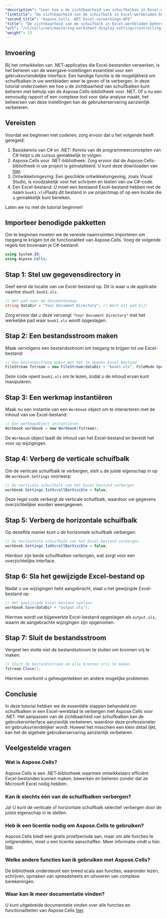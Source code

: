 ```yaml
---
"description": "Leer hoe u de zichtbaarheid van schuifbalken in Excel-werkbladen effectief kunt beheren met de Aspose.Cells-bibliotheek voor .NET. Deze uitgebreide tutorial leidt u door de stappen om verticale en horizontale schuifbalken te verbergen."
"linktitle": "De zichtbaarheid van de schuifbalk in Excel-werkbladen beheren"
"second_title": "Aspose.Cells .NET Excel-verwerkings-API"
"title": "De zichtbaarheid van de schuifbalk in Excel-werkbladen beheren"
"url": "/nl/cells/net/mastering-worksheet-display-settings/controlling-scroll-bar-visibility/"
"weight": 13
---
```


## Invoering

Bij het ontwikkelen van .NET-applicaties die Excel-bestanden verwerken, is het beheren van de weergave-instellingen essentieel voor een gebruiksvriendelijke interface. Een handige functie is de mogelijkheid om schuifbalken in uw werkbladen weer te geven of te verbergen. In deze tutorial onderzoeken we hoe u de zichtbaarheid van schuifbalken kunt beheren met behulp van de Aspose.Cells-bibliotheek voor .NET. Of u nu een eenvoudig rapport of een complexe tool voor data-analyse maakt, het beheersen van deze instellingen kan de gebruikerservaring aanzienlijk verbeteren.

## Vereisten

Voordat we beginnen met coderen, zorg ervoor dat u het volgende heeft geregeld:

1. Basiskennis van C# en .NET: Kennis van de programmeerconcepten van C# helpt u de cursus gemakkelijk te volgen.
2. Aspose.Cells voor .NET-bibliotheek: Zorg ervoor dat de Aspose.Cells-bibliotheek in uw project is geïnstalleerd. U kunt deze downloaden van [hier](https://releases.aspose.com/cells/net/).
3. Ontwikkelomgeving: Een geschikte ontwikkelomgeving, zoals Visual Studio, is noodzakelijk voor het schrijven en testen van uw C#-code.
4. Een Excel-bestand: U moet een bestaand Excel-bestand hebben met de naam `book1.xls`Plaats dit bestand in uw projectmap of op een locatie die u gemakkelijk kunt bereiken.

Laten we nu met de tutorial beginnen!

## Importeer benodigde pakketten

Om te beginnen moeten we de vereiste naamruimten importeren om toegang te krijgen tot de functionaliteit van Aspose.Cells. Voeg de volgende regels toe bovenaan je C#-bestand:

```csharp
using System.IO;
using Aspose.Cells;
```

## Stap 1: Stel uw gegevensdirectory in

Geef eerst de locatie van uw Excel-bestand op. Dit is waar u de applicatie naartoe stuurt. `book1.xls`.

```csharp
// Het pad naar de documentenmap.
string dataDir = "Your Document Directory"; // Werk dit pad bij!
```

Zorg ervoor dat u deze vervangt `"Your Document Directory"` met het werkelijke pad waar `book1.xls` wordt opgeslagen.

## Stap 2: Een bestandsstroom maken

Maak vervolgens een bestandsstroom om toegang te krijgen tot uw Excel-bestand:

```csharp
// Een bestandsstroom maken met het te openen Excel-bestand
FileStream fstream = new FileStream(dataDir + "book1.xls", FileMode.Open);
```

Deze code opent `book1.xls` om te lezen, zodat u de inhoud ervan kunt manipuleren.

## Stap 3: Een werkmap instantiëren

Maak nu een instantie van een `Workbook` object om te interacteren met de inhoud van uw Excel-bestand:

```csharp
// Een werkmapobject instantiëren
Workbook workbook = new Workbook(fstream);
```

De `Workbook` object laadt de inhoud van het Excel-bestand en bereidt het voor op wijzigingen.

## Stap 4: Verberg de verticale schuifbalk

Om de verticale schuifbalk te verbergen, stelt u de juiste eigenschap in op de `workbook.Settings` voorwerp:

```csharp
// De verticale schuifbalk van het Excel-bestand verbergen
workbook.Settings.IsVScrollBarVisible = false;
```

Deze regel code verbergt de verticale schuifbalk, waardoor uw gegevens overzichtelijker worden weergegeven.

## Stap 5: Verberg de horizontale schuifbalk

Op dezelfde manier kunt u de horizontale schuifbalk verbergen:

```csharp
// De horizontale schuifbalk van het Excel-bestand verbergen
workbook.Settings.IsHScrollBarVisible = false;
```

Hierdoor zijn beide schuifbalken verborgen, wat zorgt voor een overzichtelijke interface.

## Stap 6: Sla het gewijzigde Excel-bestand op

Nadat u uw wijzigingen hebt aangebracht, slaat u het gewijzigde Excel-bestand op:

```csharp
// Het gewijzigde Excel-bestand opslaan
workbook.Save(dataDir + "output.xls");
```

Hiermee wordt uw bijgewerkte Excel-bestand opgeslagen als `output.xls`, waarin de aangebrachte wijzigingen zijn opgenomen.

## Stap 7: Sluit de bestandsstroom

Vergeet ten slotte niet de bestandsstroom te sluiten om bronnen vrij te maken:

```csharp
// Sluit de bestandsstroom om alle bronnen vrij te maken
fstream.Close();
```

Hiermee voorkomt u geheugenlekken en andere mogelijke problemen.

## Conclusie

In deze tutorial hebben we de essentiële stappen behandeld om schuifbalken in een Excel-werkblad te verbergen met Aspose.Cells voor .NET. Het aanpassen van de zichtbaarheid van schuifbalken kan de gebruikersinterface aanzienlijk verbeteren, waardoor deze professioneler en gebruiksvriendelijker wordt. Hoewel het misschien een klein detail lijkt, kan het de algehele gebruikerservaring aanzienlijk verbeteren.

## Veelgestelde vragen

### Wat is Aspose.Cells?  
Aspose.Cells is een .NET-bibliotheek waarmee ontwikkelaars efficiënt Excel-bestanden kunnen maken, bewerken en beheren zonder dat ze Microsoft Excel nodig hebben.

### Kan ik slechts één van de schuifbalken verbergen?  
Ja! U kunt de verticale of horizontale schuifbalk selectief verbergen door de juiste eigenschap in te stellen.

### Heb ik een licentie nodig om Aspose.Cells te gebruiken?  
Aspose.Cells biedt een gratis proefperiode aan, maar om alle functies te ontgrendelen, moet u een licentie aanschaffen. Meer informatie vindt u hier. [hier](https://purchase.aspose.com/buy).

### Welke andere functies kan ik gebruiken met Aspose.Cells?  
De bibliotheek ondersteunt een breed scala aan functies, waaronder lezen, schrijven, opmaken van spreadsheets en uitvoeren van complexe berekeningen.

### Waar kan ik meer documentatie vinden?  
U kunt uitgebreide documentatie vinden over alle functies en functionaliteiten van Aspose.Cells [hier](https://reference.aspose.com/cells/net/).
